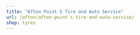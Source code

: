 ```yaml
---
title: "Afton Point S Tire and Auto Service"
url: /afton/afton-point-s-tire-and-auto-service/
shop: tyres
---
```

